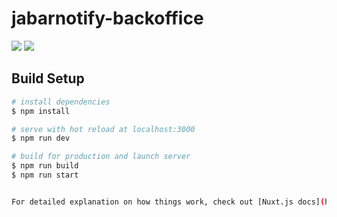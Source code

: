 # jabarnotify-backoffice

<a href="https://codeclimate.com/github/jabardigitalservice/jabarnotify-backoffice/maintainability"><img src="https://api.codeclimate.com/v1/badges/98449e8b959d3dc77997/maintainability" /></a>
<a href="https://codeclimate.com/github/jabardigitalservice/jabarnotify-backoffice/test_coverage"><img src="https://api.codeclimate.com/v1/badges/98449e8b959d3dc77997/test_coverage" /></a>

## Build Setup

```bash
# install dependencies
$ npm install

# serve with hot reload at localhost:3000
$ npm run dev

# build for production and launch server
$ npm run build
$ npm run start


For detailed explanation on how things work, check out [Nuxt.js docs](https://nuxtjs.org).
